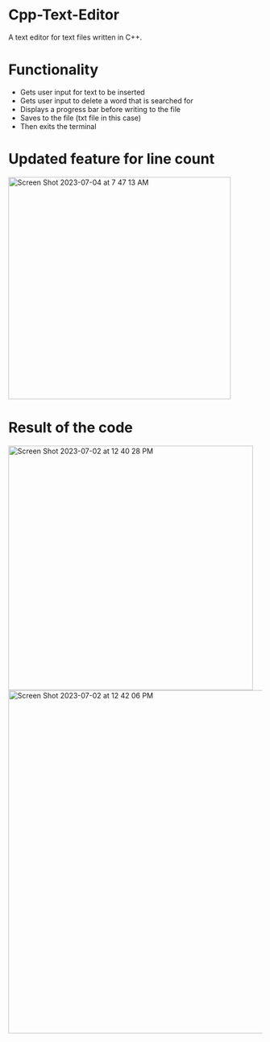# Cpp-Text-Editor
A text editor for text files written in C++.

# Functionality
  - Gets user input for text to be inserted
  - Gets user input to delete a word that is searched for
  - Displays a progress bar before writing to the file
  - Saves to the file (txt file in this case)
  - Then exits the terminal

# Updated feature for line count
<img width="441" alt="Screen Shot 2023-07-04 at 7 47 13 AM" src="https://github.com/Coding4life92/Cpp-Text-Editor/assets/50407744/2f39649c-55ea-4ed4-8e25-c26cc83d470e">

# Result of the code
<img width="485" alt="Screen Shot 2023-07-02 at 12 40 28 PM" src="https://github.com/Coding4life92/Cpp-Text-Editor/assets/50407744/54980f81-6c19-4df3-bdb5-66df2567b285">
<img width="681" alt="Screen Shot 2023-07-02 at 12 42 06 PM" src="https://github.com/Coding4life92/Cpp-Text-Editor/assets/50407744/caa401e3-68da-4a6f-bee0-a10a3db90e0f">

